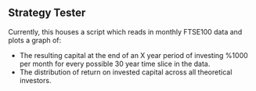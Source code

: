## Strategy Tester

Currently, this houses a script which reads in monthly FTSE100 data and plots a graph of:
 - The resulting capital at the end of an X year period of investing %1000 per month for every possible 30 year time slice in the data.
 - The distribution of return on invested capital across all theoretical investors.
